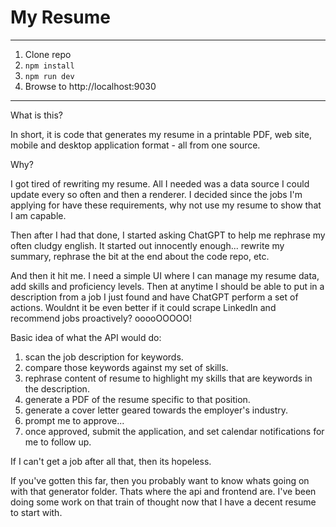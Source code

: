 # My Resume

---

1. Clone repo
2. `npm install`
3. `npm run dev`
4. Browse to http://localhost:9030

---

What is this?

In short, it is code that generates my resume in a printable PDF, web site, mobile and desktop application format - all from one source.

Why?

I got tired of rewriting my resume. All I needed was a data source I could update every so often and then a renderer. I decided since the jobs I'm applying for have these requirements, why not use my resume to show that I am capable.

Then after I had that done, I started asking ChatGPT to help me rephrase my often cludgy english. It started out innocently enough... rewrite my summary, rephrase the bit at the end about the code repo, etc.

And then it hit me. I need a simple UI where I can manage my resume data, add skills and proficiency levels. Then at anytime I should be able to put in a description from a job I just found and have ChatGPT perform a set of actions. Wouldnt it be even better if it could scrape LinkedIn and recommend jobs proactively? ooooOOOOO!

Basic idea of what the API would do:

1. scan the job description for keywords.
2. compare those keywords against my set of skills.
3. rephrase content of resume to highlight my skills that are keywords in the description.
4. generate a PDF of the resume specific to that position.
5. generate a cover letter geared towards the employer's industry.
6. prompt me to approve...
7. once approved, submit the application, and set calendar notifications for me to follow up.

If I can't get a job after all that, then its hopeless.

If you've gotten this far, then you probably want to know whats going on with that generator folder. Thats where the api and frontend are. I've been doing some work on that train of thought now that I have a decent resume to start with.